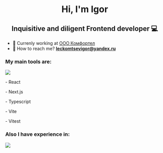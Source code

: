 <h1 align="center">Hi, I'm Igor</h1>

<h2 align="center">Inquisitive and diligent Frontend developer 💻</h2>

- 👷 Currenly working at [OOO Комфортел](https://comfortel.pro/)
- 📮 How to reach me? **leckomtsevigor@yandex.ru**

<h3>My main tools are:</h3>
<p><img src="https://skillicons.dev/icons?i=react,next,ts,vite,vitest"/></p>
<p>- React</p>
<p>- Next.js</p>
<p>- Typescript</p>
<p>- Vite</p>
<p>- Vitest</p>

<h3>Also I have experience in:</h3>
<p><img src="https://skillicons.dev/icons?i=redux,nodejs,git,figma,graphql,html,css,tailwind,jest"/></p>
